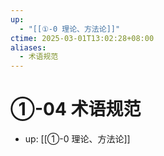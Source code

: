```yaml
---
up:
  - "[[①-0 理论、方法论]]"
ctime: 2025-03-01T13:02:28+08:00
aliases:
  - 术语规范
---
```


# ①-04 术语规范

- up: [[①-0 理论、方法论]]
